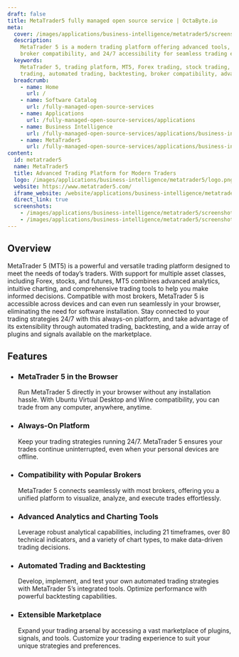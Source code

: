 ```yaml
---
draft: false
title: MetaTrader5 fully managed open source service | OctaByte.io
meta:
  cover: /images/applications/business-intelligence/metatrader5/screenshot-1.jpg
  description:
    MetaTrader 5 is a modern trading platform offering advanced tools,
    broker compatibility, and 24/7 accessibility for seamless trading experiences.
  keywords:
    MetaTrader 5, trading platform, MT5, Forex trading, stock trading, futures
    trading, automated trading, backtesting, broker compatibility, advanced analytics
  breadcrumb:
    - name: Home
      url: /
    - name: Software Catalog
      url: /fully-managed-open-source-services
    - name: Applications
      url: /fully-managed-open-source-services/applications
    - name: Business Intelligence
      url: /fully-managed-open-source-services/applications/business-intelligence
    - name: MetaTrader5
      url: /fully-managed-open-source-services/applications/business-intelligence/metatrader5
content:
  id: metatrader5
  name: MetaTrader5
  title: Advanced Trading Platform for Modern Traders
  logo: /images/applications/business-intelligence/metatrader5/logo.png
  website: https://www.metatrader5.com/
  iframe_website: /website/applications/business-intelligence/metatrader5
  direct_link: true
  screenshots:
    - /images/applications/business-intelligence/metatrader5/screenshot-1.jpg
    - /images/applications/business-intelligence/metatrader5/screenshot-2.jpg
---
```


## Overview

MetaTrader 5 (MT5) is a powerful and versatile trading platform designed to meet the needs of today’s traders. With support for multiple asset classes, including Forex, stocks, and futures, MT5 combines advanced analytics, intuitive charting, and comprehensive trading tools to help you make informed decisions. Compatible with most brokers, MetaTrader 5 is accessible across devices and can even run seamlessly in your browser, eliminating the need for software installation. Stay connected to your trading strategies 24/7 with this always-on platform, and take advantage of its extensibility through automated trading, backtesting, and a wide array of plugins and signals available on the marketplace.

## Features

- ### MetaTrader 5 in the Browser

  Run MetaTrader 5 directly in your browser without any installation hassle. With Ubuntu Virtual Desktop and Wine compatibility, you can trade from any computer, anywhere, anytime.

- ### Always-On Platform

  Keep your trading strategies running 24/7. MetaTrader 5 ensures your trades continue uninterrupted, even when your personal devices are offline.

- ### Compatibility with Popular Brokers

  MetaTrader 5 connects seamlessly with most brokers, offering you a unified platform to visualize, analyze, and execute trades effortlessly.

- ### Advanced Analytics and Charting Tools

  Leverage robust analytical capabilities, including 21 timeframes, over 80 technical indicators, and a variety of chart types, to make data-driven trading decisions.

- ### Automated Trading and Backtesting

  Develop, implement, and test your own automated trading strategies with MetaTrader 5’s integrated tools. Optimize performance with powerful backtesting capabilities.

- ### Extensible Marketplace

  Expand your trading arsenal by accessing a vast marketplace of plugins, signals, and tools. Customize your trading experience to suit your unique strategies and preferences.
